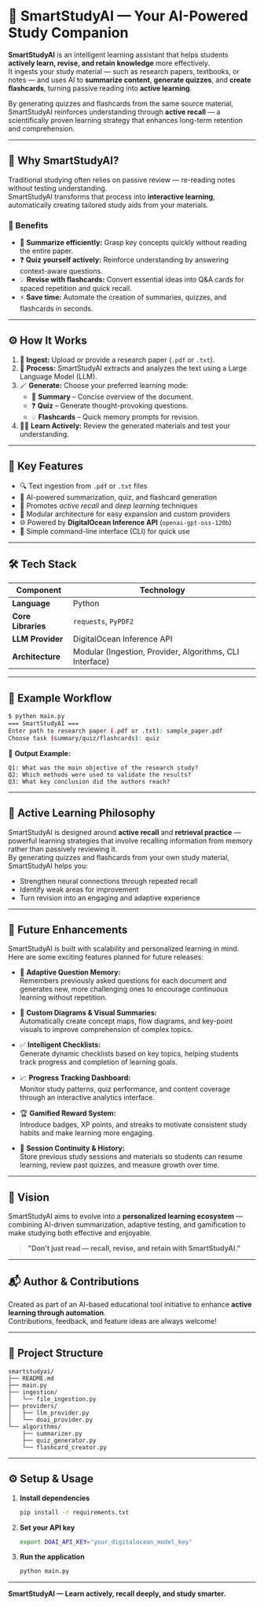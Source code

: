 
# 🧠 SmartStudyAI — Your AI-Powered Study Companion

**SmartStudyAI** is an intelligent learning assistant that helps students **actively learn, revise, and retain knowledge** more effectively.  
It ingests your study material — such as research papers, textbooks, or notes — and uses AI to **summarize content**, **generate quizzes**, and **create flashcards**, turning passive reading into **active learning**.  

By generating quizzes and flashcards from the same source material, SmartStudyAI reinforces understanding through **active recall** — a scientifically proven learning strategy that enhances long-term retention and comprehension.

---

## 🎯 Why SmartStudyAI?

Traditional studying often relies on passive review — re-reading notes without testing understanding.  
SmartStudyAI transforms that process into **interactive learning**, automatically creating tailored study aids from your materials.

### 🌟 Benefits
- 🧩 **Summarize efficiently:** Grasp key concepts quickly without reading the entire paper.  
- ❓ **Quiz yourself actively:** Reinforce understanding by answering context-aware questions.  
- 💡 **Revise with flashcards:** Convert essential ideas into Q&A cards for spaced repetition and quick recall.  
- ⚡ **Save time:** Automate the creation of summaries, quizzes, and flashcards in seconds.  

---

## ⚙️ How It Works

1. 📄 **Ingest:** Upload or provide a research paper (`.pdf` or `.txt`).  
2. 🧠 **Process:** SmartStudyAI extracts and analyzes the text using a Large Language Model (LLM).  
3. 🪄 **Generate:** Choose your preferred learning mode:  
   - 📝 **Summary** – Concise overview of the document.  
   - ❓ **Quiz** – Generate thought-provoking questions.  
   - 💡 **Flashcards** – Quick memory prompts for revision.  
4. 🧍‍♂️ **Learn Actively:** Review the generated materials and test your understanding.

---

## 🧩 Key Features

- 🔍 Text ingestion from `.pdf` or `.txt` files  
- 🤖 AI-powered summarization, quiz, and flashcard generation  
- 🧠 Promotes *active recall* and *deep learning* techniques  
- 🔄 Modular architecture for easy expansion and custom providers  
- 🌐 Powered by **DigitalOcean Inference API** (`openai-gpt-oss-120b`)  
- 💬 Simple command-line interface (CLI) for quick use  

---

## 🛠️ Tech Stack

| Component | Technology |
|------------|-------------|
| **Language** | Python |
| **Core Libraries** | `requests`, `PyPDF2` |
| **LLM Provider** | DigitalOcean Inference API |
| **Architecture** | Modular (Ingestion, Provider, Algorithms, CLI Interface) |

---

## 🚀 Example Workflow

```bash
$ python main.py
=== SmartStudyAI ===
Enter path to research paper (.pdf or .txt): sample_paper.pdf
Choose task (summary/quiz/flashcards): quiz
```

📘 **Output Example:**
```
Q1: What was the main objective of the research study?
Q2: Which methods were used to validate the results?
Q3: What key conclusion did the authors reach?
```

---

## 🧠 Active Learning Philosophy

SmartStudyAI is designed around **active recall** and **retrieval practice** — powerful learning strategies that involve recalling information from memory rather than passively reviewing it.  
By generating quizzes and flashcards from your own study material, SmartStudyAI helps you:
- Strengthen neural connections through repeated recall  
- Identify weak areas for improvement  
- Turn revision into an engaging and adaptive experience  

---

## 🔮 Future Enhancements

SmartStudyAI is built with scalability and personalized learning in mind.  
Here are some exciting features planned for future releases:

- 🧠 **Adaptive Question Memory:**  
  Remembers previously asked questions for each document and generates new, more challenging ones to encourage continuous learning without repetition.

- 🧾 **Custom Diagrams & Visual Summaries:**  
  Automatically create concept maps, flow diagrams, and key-point visuals to improve comprehension of complex topics.

- ✅ **Intelligent Checklists:**  
  Generate dynamic checklists based on key topics, helping students track progress and completion of learning goals.

- 📈 **Progress Tracking Dashboard:**  
  Monitor study patterns, quiz performance, and content coverage through an interactive analytics interface.

- 🏆 **Gamified Reward System:**  
  Introduce badges, XP points, and streaks to motivate consistent study habits and make learning more engaging.

- 🔄 **Session Continuity & History:**  
  Store previous study sessions and materials so students can resume learning, review past quizzes, and measure growth over time.

---

## 🌱 Vision

SmartStudyAI aims to evolve into a **personalized learning ecosystem** — combining AI-driven summarization, adaptive testing, and gamification to make studying both effective and enjoyable.

> **"Don’t just read — recall, revise, and retain with SmartStudyAI."**

---

## 📬 Author & Contributions

Created as part of an AI-based educational tool initiative to enhance **active learning through automation**.  
Contributions, feedback, and feature ideas are always welcome!

---

## 🧩 Project Structure

```
smartstudyai/
├── README.md
├── main.py
├── ingestion/
│   └── file_ingestion.py
├── providers/
│   ├── llm_provider.py
│   └── doai_provider.py
└── algorithms/
    ├── summarizer.py
    ├── quiz_generator.py
    └── flashcard_creator.py
```

---

## ⚙️ Setup & Usage

1. **Install dependencies**
   ```bash
   pip install -r requirements.txt
   ```

2. **Set your API key**
   ```bash
   export DOAI_API_KEY="your_digitalocean_model_key"
   ```

3. **Run the application**
   ```bash
   python main.py
   ```

---

**SmartStudyAI — Learn actively, recall deeply, and study smarter.**
